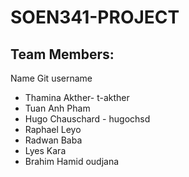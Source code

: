 # SOEN341-PROJECT

## Team Members:
Name              Git username
* Thamina Akther- t-akther
* Tuan Anh Pham 
* Hugo Chauschard - hugochsd
* Raphael Leyo
* Radwan Baba
* Lyes Kara
* Brahim Hamid oudjana
